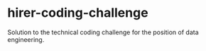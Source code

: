 # hirer-coding-challenge
Solution to the technical coding challenge for the position of data engineering. 
